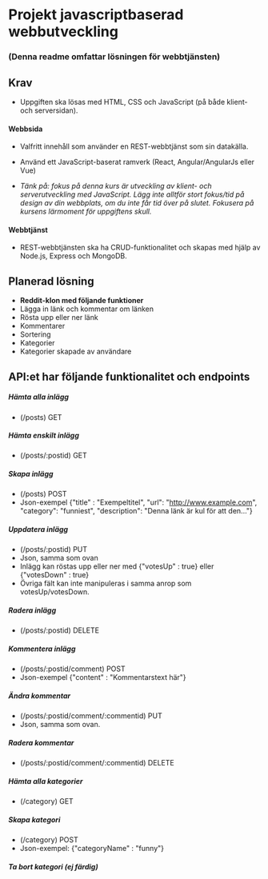# Projekt javascriptbaserad webbutveckling
### (Denna readme omfattar lösningen för webbtjänsten)

## Krav

- Uppgiften ska lösas med HTML, CSS och JavaScript (på både klient- och serversidan).

#### Webbsida
- Valfritt innehåll som använder en REST-webbtjänst som sin datakälla.

- Använd ett JavaScript-baserat ramverk (React, Angular/AngularJs eller Vue)

- *Tänk på: fokus på denna kurs är utveckling av klient- och serverutveckling med JavaScript. Lägg inte alltför stort fokus/tid på design av din webbplats, om du inte får tid över på slutet. Fokusera på kursens lärmoment för uppgiftens skull.*

#### Webbtjänst
- REST-webbtjänsten ska ha CRUD-funktionalitet och skapas med hjälp av Node.js, Express och MongoDB.

## Planerad lösning

- **Reddit-klon med följande funktioner**
 - Lägga in länk och kommentar om länken
 - Rösta upp eller ner länk
 - Kommentarer
 - Sortering
 - Kategorier
 - Kategorier skapade av användare


## API:et har följande funktionalitet och endpoints

##### Hämta alla inlägg
- (/posts) GET

##### Hämta enskilt inlägg
- (/posts/:postid) GET

##### Skapa inlägg
- (/posts) POST
- Json-exempel {"title" : "Exempeltitel", "url": "http://www.example.com", "category": "funniest", "description": "Denna länk är kul för att den..."}

##### Uppdatera inlägg
- (/posts/:postid) PUT  
- Json, samma som ovan
- Inlägg kan röstas upp eller ner med {"votesUp" : true} eller {"votesDown" : true}
- Övriga fält kan inte manipuleras i samma anrop som votesUp/votesDown.

##### Radera inlägg
- (/posts/:postid) DELETE

##### Kommentera inlägg
- (/posts/:postid/comment) POST
- Json-exempel {"content" : "Kommentarstext här"}

##### Ändra kommentar
- (/posts/:postid/comment/:commentid) PUT
- Json, samma som ovan.

##### Radera kommentar
- (/posts/:postid/comment/:commentid) DELETE

##### Hämta alla kategorier
- (/category) GET

##### Skapa kategori
- (/category) POST
- Json-exempel: {"categoryName" : "funny"}

##### Ta bort kategori (ej färdig)
